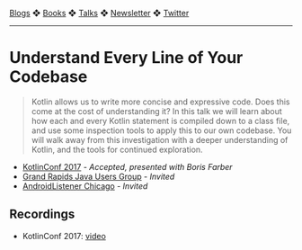[Blogs](../blogs.md) ❖ [Books](../books.md) ❖ [Talks](../talks.md) ❖ [Newsletter](https://tinyletter.com/vgonda) ❖ [Twitter](https://twitter.com/TTGonda)

---

# Understand Every Line of Your Codebase

> Kotlin allows us to write more concise and expressive code. Does this come at the cost of understanding it? In this talk we will learn about how each and every Kotlin statement is compiled down to a class file, and use some inspection tools to apply this to our own codebase. You will walk away from this investigation with a deeper understanding of Kotlin, and the tools for continued exploration.

-   [KotlinConf 2017](https://kotlinconf.com/2018/) - _Accepted, presented with Boris Farber_
-   [Grand Rapids Java Users Group](https://www.meetup.com/gr-jug/events/243745897/) - _Invited_
-   [AndroidListener Chicago](https://www.meetup.com/AndroidListener-Chicago/events/244726044/) - _Invited_

## Recordings

-   KotlinConf 2017: [video](https://youtu.be/DhfB9ulli08)
